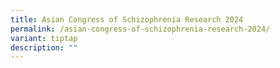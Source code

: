 ```yaml
---
title: Asian Congress of Schizophrenia Research 2024
permalink: /asian-congress-of-schizophrenia-research-2024/
variant: tiptap
description: ""
---
```


